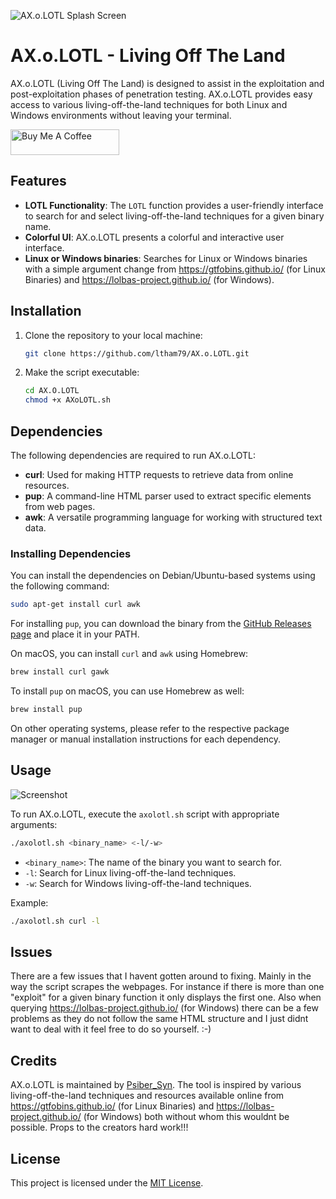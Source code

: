 ![AX.o.LOTL Splash Screen](https://github.com/ltham79/AX.o.LOTL/assets/139496887/3880842c-3ca3-4cdc-a0c9-6ca0beb28877)



# AX.o.LOTL - Living Off The Land

AX.o.LOTL (Living Off The Land) is designed to assist in the exploitation and post-exploitation phases of penetration testing. AX.o.LOTL provides easy access to various living-off-the-land techniques for both Linux and Windows environments without leaving your terminal.

<a href="https://www.buymeacoffee.com/psiber_syn" target="_blank"><img src="https://cdn.buymeacoffee.com/buttons/default-orange.png" alt="Buy Me A Coffee" height="41" width="174"></a>


## Features

- **LOTL Functionality**: The `LOTL` function provides a user-friendly interface to search for and select living-off-the-land techniques for a given binary name.
- **Colorful UI**: AX.o.LOTL presents a colorful and interactive user interface.
- **Linux or Windows binaries**: Searches for Linux or Windows binaries with a simple argument change from https://gtfobins.github.io/ (for Linux Binaries) and https://lolbas-project.github.io/ (for Windows).

## Installation

1. Clone the repository to your local machine:

    ```bash
    git clone https://github.com/ltham79/AX.o.LOTL.git
    ```

2. Make the script executable:

    ```bash
    cd AX.O.LOTL
    chmod +x AXoLOTL.sh
    ```

## Dependencies

The following dependencies are required to run AX.o.LOTL:

- **curl**: Used for making HTTP requests to retrieve data from online resources.
- **pup**: A command-line HTML parser used to extract specific elements from web pages.
- **awk**: A versatile programming language for working with structured text data.

### Installing Dependencies

You can install the dependencies on Debian/Ubuntu-based systems using the following command:

```bash
sudo apt-get install curl awk
```

For installing `pup`, you can download the binary from the [GitHub Releases page](https://github.com/ericchiang/pup/releases) and place it in your PATH.

On macOS, you can install `curl` and `awk` using Homebrew:

```bash
brew install curl gawk
```

To install `pup` on macOS, you can use Homebrew as well:

```bash
brew install pup
```

On other operating systems, please refer to the respective package manager or manual installation instructions for each dependency.

## Usage

![Screenshot](https://github.com/ltham79/AX.o.LOTL/assets/139496887/90ae402d-b0d7-4175-a05c-731273df3831)


To run AX.o.LOTL, execute the `axolotl.sh` script with appropriate arguments:

```bash
./axolotl.sh <binary_name> <-l/-w>
```

- `<binary_name>`: The name of the binary you want to search for.
- `-l`: Search for Linux living-off-the-land techniques.
- `-w`: Search for Windows living-off-the-land techniques.

Example:

```bash
./axolotl.sh curl -l
```

## Issues
There are a few issues that I havent gotten around to fixing. Mainly in the way the script scrapes the webpages. For instance if there is more than one "exploit" for a given binary function it only displays the first one. Also when querying https://lolbas-project.github.io/ (for Windows) there can be a few problems as they do not follow the same HTML structure and I just didnt want to deal with it feel free to do so yourself. :-)

## Credits

AX.o.LOTL is maintained by [Psiber_Syn](https://github.com/ltham79). The tool is inspired by various living-off-the-land techniques and resources available online from https://gtfobins.github.io/ (for Linux Binaries) and https://lolbas-project.github.io/ (for Windows) both without whom this wouldnt be possible. Props to the creators hard work!!!

## License

This project is licensed under the [MIT License](LICENSE).

